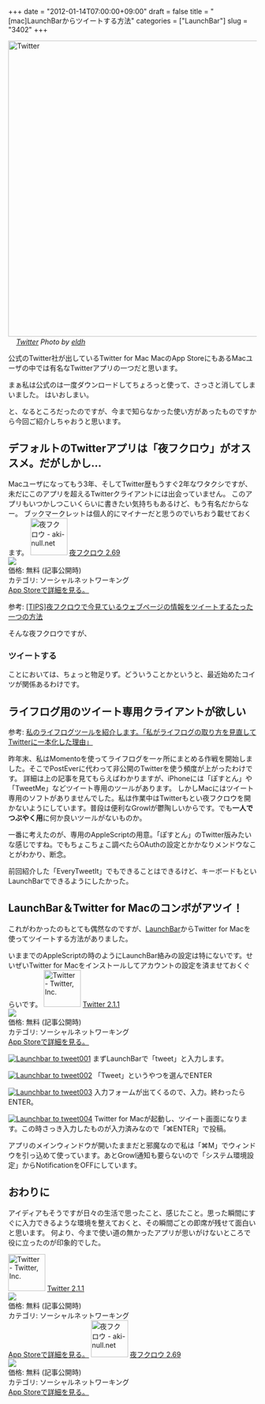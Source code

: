+++
date = "2012-01-14T07:00:00+09:00"
draft = false
title = "[mac]LaunchBarからツイートする方法"
categories = ["LaunchBar"]
slug = "3402"
+++

<p><a href="http://www.flickr.com/photos/22480788@N08/5858249526/" title="Twitter by eldh, on Flickr" target="_blank"><img class="flickr_photo" src="http://farm6.static.flickr.com/5221/5858249526_2298a25375.jpg"  alt="Twitter" width="600px"/></a><br /><cite class="flickr_photographer"><img src="http://farm4.static.flickr.com/3329/favicons/72157601614001242_7730.png" width="16" /><a href="http://www.flickr.com/photos/22480788@N08/5858249526/">Twitter</a> Photo by <a href="http://www.flickr.com/photos/22480788@N08/">eldh</a></cite></p>
公式のTwitter社が出しているTwitter for Mac
MacのApp StoreにもあるMacユーザの中では有名なTwitterアプリの一つだと思います。

まぁ私は公式のは一度ダウンロードしてちょろっと使って、さっさと消してしまいました。
はいおしまい。

と、なるところだったのですが、今まで知らなかった使い方があったものですから今回ご紹介しちゃおうと思います。<!--more--><h2>デフォルトのTwitterアプリは「夜フクロウ」がオススメ。だがしかし…</h2>
Macユーザになってもう3年、そしてTwitter歴もうすぐ2年なワタクシですが、未だにこのアプリを超えるTwitterクライアントには出会っていません。
このアプリもいつかしつこいくらいに書きたい気持ちもあるけど、もう有名だからなー。
ブックマークレットは個人的にマイナーだと思うのでいちおう載せておくます。
<a href="http://itunes.apple.com/jp/app//id428834068?mt=12&uo=4" target="new"><img class="appstorehelper_appicn" width="75" height="75" src="http://a2.mzstatic.com/us/r1000/074/Purple/e1/57/a9/mzi.kgskldns.512x512-75.png" alt="夜フクロウ - aki-null.net"></a>
<a href="http://itunes.apple.com/jp/app//id428834068?mt=12&uo=4" target="new">夜フクロウ 2.69</a><br>
<a href="http://itunes.apple.com/jp/app//id428834068?mt=12&uo=4" target="itunes_store"><img class="appstorehelper_icn" src="http://ax.phobos.apple.com.edgesuite.net/ja_jp/images/web/linkmaker/badge_macappstore-sm.gif" ></a><br>
価格: 無料 (記事公開時)<br>
カテゴリ: ソーシャルネットワーキング<br>
<a href="http://itunes.apple.com/jp/app//id428834068?mt=12&uo=4" target="new">App Storeで詳細を見る。</a>
<p>参考: <a href="http://knk-n.com/2011/09/07/yorufukurou_webpage_tweet/" target="_blank">[TIPS]夜フクロウで今見ているウェブページの情報をツイートするたった一つの方法</a><a href="http://b.hatena.ne.jp/entry/http://knk-n.com/2011/09/07/yorufukurou_webpage_tweet/" target="_blank"><img src="http://b.hatena.ne.jp/entry/image/http://knk-n.com/2011/09/07/yorufukurou_webpage_tweet/" alt="" /></a></p>

そんな夜フクロウですが、
<h3>ツイートする</h3>
ことにおいては、ちょっと物足りず。どういうことかというと、最近始めたコイツが関係あるわけです。

<h2>ライフログ用のツイート専用クライアントが欲しい</h2>
<p>参考: <a href="http://knk-n.com/2011/12/29/lifelog2twitter/" target="_blank">私のライフログツールを紹介します。「私がライフログの取り方を見直してTwitterに一本化した理由」</a><a href="http://b.hatena.ne.jp/entry/http://knk-n.com/2011/12/29/lifelog2twitter/" target="_blank"><img src="http://b.hatena.ne.jp/entry/image/http://knk-n.com/2011/12/29/lifelog2twitter/" alt="" /></a>
</p>
昨年末、私はMomentoを使ってライフログを一ヶ所にまとめる作戦を開始しました。そこでPostEverに代わって非公開のTwitterを使う頻度が上がったわけです。
詳細は上の記事を見てもらえばわかりますが、iPhoneには「ぽすとん」や「TweetMe」などツイート専用のツールがあります。
しかしMacにはツイート専用のソフトがありませんでした。私は作業中はTwitterもとい夜フクロウを開かないようにしています。普段は便利なGrowlが鬱陶しいからです。でも<strong>一人でつぶやく用</strong>に何か良いツールがないものか。

一番に考えたのが、専用のAppleScriptの用意。「ぽすとん」のTwitter版みたいな感じですね。でもちょこちょこ調べたらOAuthの設定とかかなりメンドウなことがわかり、断念。

前回紹介した「EveryTweetIt」でもできることはできるけど、キーボードもといLaunchBarでできるようにしたかった。

<h2>LaunchBar＆Twitter for Macのコンボがアツイ！</h2>
これがわかったのもとても偶然なのですが、<a href="http://www.obdev.at/products/launchbar/index.html">LaunchBar</a>からTwitter for Macを使ってツイートする方法がありました。

いままでのAppleScriptの時のようにLaunchBar絡みの設定は特にないです。せいぜいTwitter for Macをインストールしてアカウントの設定を済ませておくぐらいです。
<a href="http://itunes.apple.com/jp/app/twitter/id409789998?mt=12&uo=4" target="new"><img class="appstorehelper_appicn" width="75" height="75" src="http://a2.mzstatic.com/us/r1000/054/Purple/46/11/cc/mzi.fzyeykio.512x512-75.png" alt="Twitter - Twitter, Inc."></a>
<a href="http://itunes.apple.com/jp/app/twitter/id409789998?mt=12&uo=4" target="new">Twitter 2.1.1</a><br>
<a href="http://itunes.apple.com/jp/app/twitter/id409789998?mt=12&uo=4" target="itunes_store"><img class="appstorehelper_icn" src="http://ax.phobos.apple.com.edgesuite.net/ja_jp/images/web/linkmaker/badge_macappstore-sm.gif" ></a><br>
価格: 無料 (記事公開時)<br>
カテゴリ: ソーシャルネットワーキング<br>
<a href="http://itunes.apple.com/jp/app/twitter/id409789998?mt=12&uo=4" target="new">App Storeで詳細を見る。</a>


<a href="http://knk-n.com.s3-website-ap-northeast-1.amazonaws.com/images/2012/01/launchbar-to-tweet001.png" title="Launchbar to tweet001"><img src="http://knk-n.com.s3-website-ap-northeast-1.amazonaws.com/images/2012/01/launchbar-to-tweet001.png" alt="Launchbar to tweet001" title="launchbar-to-tweet001.png" /></a>
まずLaunchBarで「tweet」と入力します。

<a href="http://knk-n.com.s3-website-ap-northeast-1.amazonaws.com/images/2012/01/launchbar-to-tweet002.png" title="Launchbar to tweet002"><img src="http://knk-n.com.s3-website-ap-northeast-1.amazonaws.com/images/2012/01/launchbar-to-tweet002.png" alt="Launchbar to tweet002" title="launchbar-to-tweet002.png" /></a>
「Tweet」というやつを選んでENTER

<a href="http://knk-n.com.s3-website-ap-northeast-1.amazonaws.com/images/2012/01/launchbar-to-tweet003.png" title="Launchbar to tweet003"><img src="http://knk-n.com.s3-website-ap-northeast-1.amazonaws.com/images/2012/01/launchbar-to-tweet003.png" alt="Launchbar to tweet003" title="launchbar-to-tweet003.png" /></a>
入力フォームが出てくるので、入力。終わったらENTER。

<a href="http://knk-n.com.s3-website-ap-northeast-1.amazonaws.com/images/2012/01/launchbar-to-tweet004.png" title="Launchbar to tweet004"><img src="http://knk-n.com.s3-website-ap-northeast-1.amazonaws.com/images/2012/01/launchbar-to-tweet004.png" alt="Launchbar to tweet004" title="launchbar-to-tweet004.png" /></a>
Twitter for Macが起動し、ツイート画面になります。この時さっき入力したものが入力済みなので「⌘ENTER」で投稿。

アプリのメインウィンドウが開いたままだと邪魔なので私は「⌘M」でウィンドウを引っ込めて使っています。あとGrowl通知も要らないので「システム環境設定」からNotificationをOFFにしています。

<h2>おわりに</h2>
アイディアもそうですが日々の生活で思ったこと、感じたこと。思った瞬間にすぐに入力できるような環境を整えておくと、その瞬間ごとの即席が残せて面白いと思います。
何より、今まで使い道の無かったアプリが思いがけないところで役に立ったのが印象的でした。

<a href="http://itunes.apple.com/jp/app/twitter/id409789998?mt=12&uo=4" target="new"><img class="appstorehelper_appicn" width="75" height="75" src="http://a2.mzstatic.com/us/r1000/054/Purple/46/11/cc/mzi.fzyeykio.512x512-75.png" alt="Twitter - Twitter, Inc."></a>
<a href="http://itunes.apple.com/jp/app/twitter/id409789998?mt=12&uo=4" target="new">Twitter 2.1.1</a><br>
<a href="http://itunes.apple.com/jp/app/twitter/id409789998?mt=12&uo=4" target="itunes_store"><img class="appstorehelper_icn" src="http://ax.phobos.apple.com.edgesuite.net/ja_jp/images/web/linkmaker/badge_macappstore-sm.gif" ></a><br>
価格: 無料 (記事公開時)<br>
カテゴリ: ソーシャルネットワーキング<br>
<a href="http://itunes.apple.com/jp/app/twitter/id409789998?mt=12&uo=4" target="new">App Storeで詳細を見る。</a>
<a href="http://itunes.apple.com/jp/app//id428834068?mt=12&uo=4" target="new"><img class="appstorehelper_appicn" width="75" height="75" src="http://a2.mzstatic.com/us/r1000/074/Purple/e1/57/a9/mzi.kgskldns.512x512-75.png" alt="夜フクロウ - aki-null.net"></a>
<a href="http://itunes.apple.com/jp/app//id428834068?mt=12&uo=4" target="new">夜フクロウ 2.69</a><br>
<a href="http://itunes.apple.com/jp/app//id428834068?mt=12&uo=4" target="itunes_store"><img class="appstorehelper_icn" src="http://ax.phobos.apple.com.edgesuite.net/ja_jp/images/web/linkmaker/badge_macappstore-sm.gif" ></a><br>
価格: 無料 (記事公開時)<br>
カテゴリ: ソーシャルネットワーキング<br>
<a href="http://itunes.apple.com/jp/app//id428834068?mt=12&uo=4" target="new">App Storeで詳細を見る。</a>

